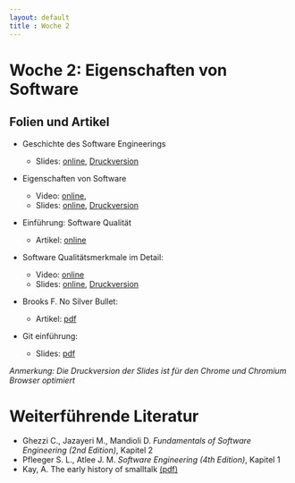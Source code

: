 ```yaml
---
layout: default
title : Woche 2
---
```


# Woche 2: Eigenschaften von Software

## Folien und Artikel

* Geschichte des Software Engineerings
    * Slides: [online](./slides/history.html), [Druckversion](./slides/history.html?print-pdf)
* Eigenschaften von Software
    *  Video:  [online](https://tube.switch.ch/videos/79c515ad),  
    *  Slides: [online](./slides/software-nature.html), [Druckversion](./slides/software-nature.html?print-pdf)
* Einführung: Software Qualität
    * Artikel: [online](articles/software-qualities-introduction.html)
* Software Qualitätsmerkmale im Detail: 
    * Video: [online](https://tube.switch.ch/videos/ad05eed9)
    * Slides: [online](./slides/software-qualities.html), [Druckversion](./slides/software-qualities.html?print-pdf)
* Brooks F. No Silver Bullet: 
    * Artikel: [pdf](http://worrydream.com/refs/Brooks-NoSilverBullet.pdf)

* Git einführung:
    * Slides: [pdf](./exercises/git-github.pdf)

*Anmerkung: Die Druckversion der Slides ist für den Chrome und Chromium Browser optimiert*


# Weiterführende Literatur
* Ghezzi C., Jazayeri M., Mandioli D. *Fundamentals of Software Engineering (2nd Edition)*, Kapitel 2
* Pfleeger S. L., Atlee J. M. *Software Engineering (4th Edition)*, Kapitel 1
* Kay, A. The early history of smalltalk [(pdf)](http://worrydream.com/EarlyHistoryOfSmalltalk/)


